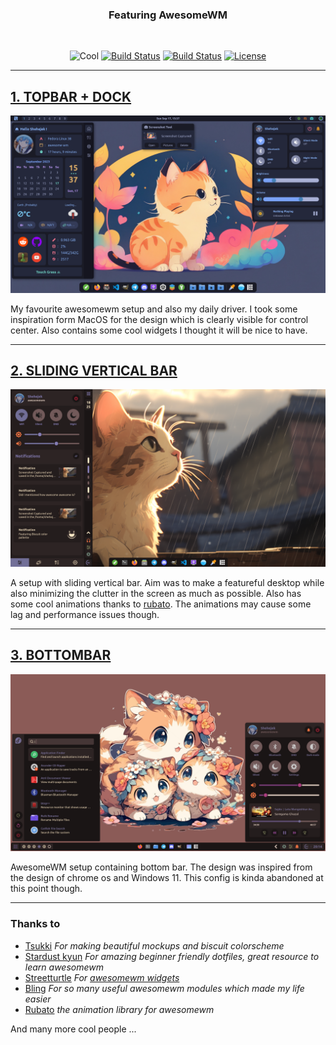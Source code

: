 
<h3 align="center">Featuring AwesomeWM</h3><br/>

<div align="center">

![Cool](https://img.shields.io/badge/WM-Awesome-da696f?style=for-the-badge&labelColor=555555)
[![Build Status](https://img.shields.io/github/forks/Amitabha37377/Awful-DOTS.svg?style=for-the-badge)](https://github.com/Amitabha37377/Awful-DOTS)
[![Build Status](https://img.shields.io/github/stars/Amitabha37377/Awful-DOTS.svg?style=for-the-badge)](https://github.com/Amitabha37377/Awful-DOTS)
[![License](https://img.shields.io/github/license/Amitabha37377/Awful-DOTS.svg?style=for-the-badge)](https://github.com/Amitabha37377/Awful-DOTS)
</div>

---

## [1. TOPBAR + DOCK](https://github.com/Amitabha37377/Awful-DOTS/tree/topbar_dock)

<p align="center"><img src="./assets/topdock.png"/></p>

<p>My favourite awesomewm setup and also my daily driver. I took some inspiration form MacOS for the design which is clearly visible for control center. Also contains some cool widgets I thought it will be nice to have.</p>

---

## [2. SLIDING VERTICAL BAR](https://github.com/Amitabha37377/Awful-DOTS/tree/vertical_bar)

<p align="center"><img src="./assets/verticalbar.png"/></p>

<p>A setup with sliding vertical bar. Aim was to make a featureful desktop while also minimizing the clutter in the screen as much as possible. Also has some cool animations thanks to <a href="https://github.com/andOrlando/rubato">rubato</a>. The animations may cause some lag and performance issues though.</p>

---

## [3. BOTTOMBAR](https://github.com/Amitabha37377/Awful-DOTS/tree/bottom-bar)

<p align="center"><img src="./assets/bottombar.png"/></p>

<p>AwesomeWM setup containing bottom bar. The design was inspired from the design of chrome os and Windows 11. This config is kinda abandoned at this point though.</p>

---
### Thanks to
- [Tsukki](https://github.com/tsukki9696) <i>For making beautiful mockups and biscuit colorscheme </i>
- [Stardust kyun](https://github.com/Stardust-kyun) <i>For amazing beginner friendly dotfiles, great resource to learn awesomewm</i>
- [Streetturtle](https://github.com/streetturtle) <i>For <a href="https://github.com/streetturtle/awesome-wm-widgets">awesomewm widgets</a></i>
- [Bling](https://github.com/BlingCorp/bling) <i>For so many useful awesomewm modules which made my life easier</i>
- [Rubato](https://github.com/andOrlando/rubato) <i>the animation library for awesomewm</i>

And many more cool people ...
